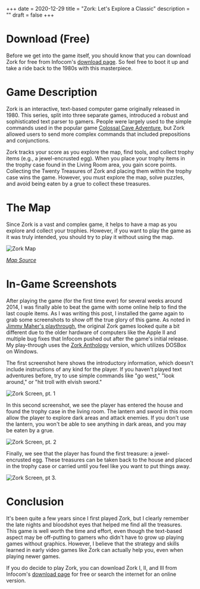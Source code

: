 +++
date = 2020-12-29
title = "Zork: Let's Explore a Classic"
description = ""
draft = false
+++

# Download (Free)

Before we get into the game itself, you should know that you can download Zork
for free from Infocom's [download
page](http://infocom-if.org/downloads/downloads.html). So feel free to boot it
up and take a ride back to the 1980s with this masterpiece.

# Game Description

Zork is an interactive, text-based computer game originally released in
1980. This series, split into three separate games, introduced a robust and
sophisticated text parser to gamers. People were largely used to the simple
commands used in the popular game [Colossal Cave
Adventure](https://en.wikipedia.org/wiki/Colossal_Cave_Adventure), but Zork
allowed users to send more complex commands that included prepositions and
conjunctions.

Zork tracks your score as you explore the map, find tools, and collect trophy
items (e.g., a jewel-encrusted egg). When you place your trophy items in the
trophy case found in the Living Room area, you gain score points. Collecting the
Twenty Treasures of Zork and placing them within the trophy case wins the game.
However, you must explore the map, solve puzzles, and avoid being eaten by a
grue to collect these treasures.

# The Map

Since Zork is a vast and complex game, it helps to have a map as you explore and
collect your trophies. However, if you want to play the game as it was truly
intended, you should try to play it without using the map.

![Zork Map](https://img.cleberg.net/blog/20201229-zork/zork_map.png)

*[Map Source](https://www.filfre.net/2012/01/exploring-zork-part-1/)*

# In-Game Screenshots

After playing the game (for the first time ever) for several weeks around 2014,
I was finally able to beat the game with some online help to find the last
couple items. As I was writing this post, I installed the game again to grab
some screenshots to show off the true glory of this game. As noted in [Jimmy
Maher's playthrough](https://www.filfre.net/2012/01/exploring-zork-part-1/),
the original Zork games looked quite a bit different due to the older hardware
of computers like the Apple II and multiple bug fixes that Infocom pushed out
after the game's initial release. My play-through uses the [Zork
Anthology](https://store.steampowered.com/app/570580/Zork_Anthology/) version,
which utilizes DOSBox on Windows.

The first screenshot here shows the introductory information, which doesn't
include instructions of any kind for the player. If you haven't played text
adventures before, try to use simple commands like "go west," "look around,"
or "hit troll with elvish sword."

![Zork Screen, pt. 1](https://img.cleberg.net/blog/20201229-zork/zork_01.png)

In this second screenshot, we see the player has entered the house and found the
trophy case in the living room. The lantern and sword in this room allow the
player to explore dark areas and attack enemies. If you don't use the lantern,
you won't be able to see anything in dark areas, and you may be eaten by a
grue.

![Zork Screen, pt. 2](https://img.cleberg.net/blog/20201229-zork/zork_02.png)

Finally, we see that the player has found the first treasure: a jewel-encrusted
egg. These treasures can be taken back to the house and placed in the trophy
case or carried until you feel like you want to put things away.

![Zork Screen, pt 3.](https://img.cleberg.net/blog/20201229-zork/zork_03.png)

# Conclusion

It's been quite a few years since I first played Zork, but I clearly remember
the late nights and bloodshot eyes that helped me find all the treasures. This
game is well worth the time and effort, even though the text-based aspect may be
off-putting to gamers who didn't have to grow up playing games without
graphics. However, I believe that the strategy and skills learned in early video
games like Zork can actually help you, even when playing newer games.

If you do decide to play Zork, you can download Zork I, II, and III from
Infocom's [download page](http://infocom-if.org/downloads/downloads.html) for
free or search the internet for an online version.
